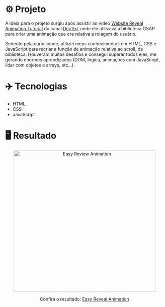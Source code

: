 # ⚙️ Projeto
A ideia para o projeto surgiu após assistir ao vídeo <a href="https://www.youtube.com/watch?v=C8spOONJefM">Website Reveal Animation Tutorial</a> do canal <a href="https://www.youtube.com/channel/UClb90NQQcskPUGDIXsQEz5Q">Dev Ed</a>, onde ele utilizava a biblioteca GSAP para criar uma animação que era relativa a rolagem do usuário.

Sedento pela curiosidade, utilizei meus conhecimentos em HTML, CSS e JavaScript para recriar a função de animação relativa ao scroll, da biblioteca. Houveram muitos desafios e consegui superar todos eles, me gerando enormes aprendizados (DOM, lógica, animações com JavaScript, lidar com objetos e arrays, etc...).

# ✈️ Tecnologias
- HTML
- CSS
- JavaScript

# 🖥️ Resultado
<div align="center">
  <img alt="Easy Review Animation" src="./.github/easy-reveal-animation.gif" width="450px">
  <p>Confira o resultado: <a href="https://easy-reveal-animation-ruuuff.netlify.app/">Easy Reveal Animation</a></p>
</div>
